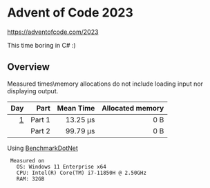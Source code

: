 # Advent of Code 2023

<https://adventofcode.com/2023>

This time boring in C# :)

## Overview

Measured times\memory allocations do not include loading input nor displaying output.

 | Day | Part | Mean Time | Allocated memory |
 | ---: | ---: | ---: | ---: |
 | [1](https://adventofcode.com/2023/day/1) | Part 1 | 13.25 µs | 0 B |
 |                                          | Part 2 | 99.79 µs | 0 B |

Using [BenchmarkDotNet](https://github.com/dotnet/BenchmarkDotNet)
```
 Measured on
   OS: Windows 11 Enterprise x64
   CPU: Intel(R) Core(TM) i7-11850H @ 2.50GHz
   RAM: 32GB
 ```
